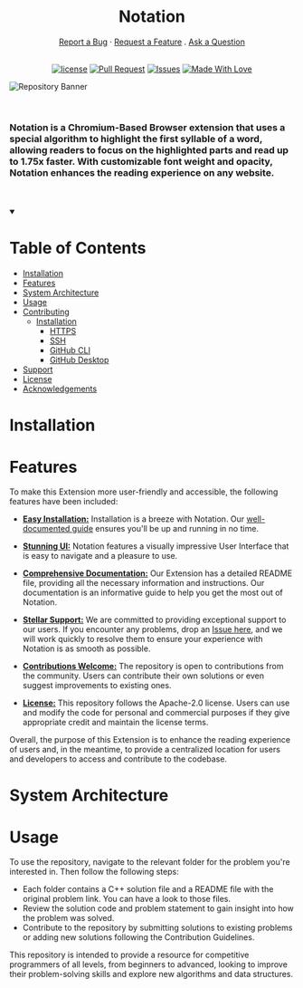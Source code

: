 <h1 align="center">
  Notation
</h1>

<div align="center">
  <a href="https://github.com/numanzamandipuu/Notation/issues/new?assignees=&labels=bug&template=01_BUG_REPORT.md&title=bug%3A+">Report a Bug</a>
  ·
  <a href="https://github.com/numanzamandipuu/Notation/issues/new?assignees=&labels=enhancement&template=02_FEATURE_REQUEST.md&title=feat%3A+">Request a Feature</a>
  .
  <a href="https://github.com/numanzamandipuu/Notation/discussions">Ask a Question</a>
</div>


<div align="center">
  <br>

  [![license](https://img.shields.io/badge/License-%20Apache--2.0-%230018cf)](LICENSE)
  [![Pull Request](https://img.shields.io/badge/Pull%20Requests-Welcome-%2300910c)](https://github.com/numanzamandipuu/Notation/pulls)
  [![Issues](https://img.shields.io/badge/Issues-Welcome-%23570091)](https://github.com/numanzamandipuu/Notation/issues)
  [![Made With Love](https://img.shields.io/badge/Made%20With-Love-%23ff003c)](https://github.com/numanzamandipuu/)

</div>

![Repository Banner](https://user-images.githubusercontent.com/72611571/233857358-53d9dc13-0b11-4685-99a4-9a41afd2b9ea.png)

<br>

### Notation is a Chromium-Based Browser extension that uses a special algorithm to highlight the first syllable of a word, allowing readers to focus on the highlighted parts and read up to 1.75x faster. With customizable font weight and opacity, Notation enhances the reading experience on any website.

<br>
<br>


<details open="open">

  <summary>
    <h1>Table of Contents</h1>
  </summary>

  - [Installation](#installation)
  - [Features](#features)
  - [System Architecture](#system-architecture)
  - [Usage](#usage)
  - [Contributing](#contributing)
    - [Installation](#installation)
      - [HTTPS](#https)
      - [SSH](#ssh)
      - [GitHub CLI](#github-cli)
      - [GitHub Desktop](#github-desktop)
  - [Support](#support)
  - [License](#license)
  - [Acknowledgements](#acknowledgements)

</details>


# Installation



# Features

To make this Extension more user-friendly and accessible, the following features have been included:

 -  [**Easy Installation:**](#installation) Installation is a breeze with Notation. Our [well-documented guide](#installation) ensures you'll be up and running in no time.

 -  [**Stunning UI:**](https://github.com/numanzamandipuu/Notation/tree/main/src/popup) Notation features a visually impressive User Interface that is easy to navigate and a pleasure to use.

 -  [**Comprehensive Documentation:**](https://github.com/numanzamandipuu/Notation#readme) Our Extension has a detailed README file, providing all the necessary information and instructions. Our documentation is an informative guide to help you get the most out of Notation. 

 -  [**Stellar Support:**](https://github.com/numanzamandipuu/Notation/issues) We are committed to providing exceptional support to our users. If you encounter any problems, drop an [Issue here](https://github.com/numanzamandipuu/Notation/issues), and we will work quickly to resolve them to ensure your experience with Notation is as smooth as possible.

 -  [**Contributions Welcome:**](https://github.com/numanzamandipuu/Notation/pulls)  The repository is open to contributions from the community. Users can contribute their own solutions or even suggest improvements to existing ones.

 -  [**License:**](LICENSE) This repository follows the Apache-2.0 license. Users can use and modify the code for personal and commercial purposes if they give appropriate credit and maintain the license terms.

Overall, the purpose of this Extension is to enhance the reading experience of users and, in the meantime, to provide a centralized location for users and developers to access and contribute to the codebase.



# System Architecture


# Usage

To use the repository, navigate to the relevant folder for the problem you're interested in. Then follow the following steps:

- Each folder contains a C++ solution file and a README file with the original problem link. You can have a look to those files.
- Review the solution code and problem statement to gain insight into how the problem was solved.
- Contribute to the repository by submitting solutions to existing problems or adding new solutions following the Contribution Guidelines.

This repository is intended to provide a resource for competitive programmers of all levels, from beginners to advanced, looking to improve their problem-solving skills and explore new algorithms and data structures.
